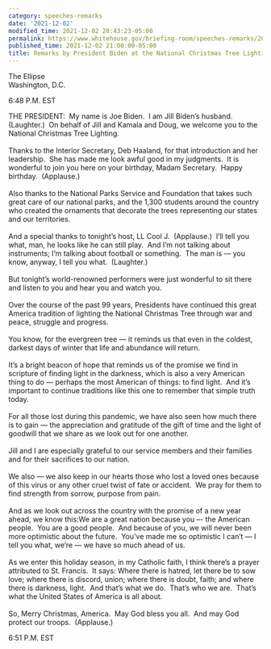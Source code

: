 ```yaml
---
category: speeches-remarks
date: '2021-12-02'
modified_time: 2021-12-02 20:43:23-05:00
permalink: https://www.whitehouse.gov/briefing-room/speeches-remarks/2021/12/02/remarks-by-president-biden-at-the-national-christmas-tree-lighting/
published_time: 2021-12-02 21:00:00-05:00
title: Remarks by President Biden at the National Christmas Tree Lighting
---
```

 
The Ellipse  
Washington, D.C.

6:48 P.M. EST

THE PRESIDENT:  My name is Joe Biden.  I am Jill Biden’s husband. 
(Laughter.)  On behalf of Jill and Kamala and Doug, we welcome you to
the National Christmas Tree Lighting.  
   
Thanks to the Interior Secretary, Deb Haaland, for that introduction and
her leadership.  She has made me look awful good in my judgments.  It is
wonderful to join you here on your birthday, Madam Secretary.  Happy
birthday.  (Applause.)  
   
Also thanks to the National Parks Service and Foundation that takes such
great care of our national parks, and the 1,300 students around the
country who created the ornaments that decorate the trees representing
our states and our territories.  
   
And a special thanks to tonight’s host, LL Cool J.  (Applause.)  I’ll
tell you what, man, he looks like he can still play.  And I’m not
talking about instruments; I’m talking about football or something.  The
man is — you know, anyway, I tell you what.  (Laughter.)   
   
But tonight’s world-renowned performers were just wonderful to sit there
and listen to you and hear you and watch you.    
   
Over the course of the past 99 years, Presidents have continued this
great America tradition of lighting the National Christmas Tree through
war and peace, struggle and progress.  
   
You know, for the evergreen tree — it reminds us that even in the
coldest, darkest days of winter that life and abundance will return.  
   
It’s a bright beacon of hope that reminds us of the promise we find in
scripture of finding light in the darkness, which is also a very
American thing to do — perhaps the most American of things: to find
light.  And it’s important to continue traditions like this one to
remember that simple truth today.  
   
For all those lost during this pandemic, we have also seen how much
there is to gain — the appreciation and gratitude of the gift of time
and the light of goodwill that we share as we look out for one
another.  
   
Jill and I are especially grateful to our service members and their
families and for their sacrifices to our nation.  
   
We also — we also keep in our hearts those who lost a loved ones because
of this virus or any other cruel twist of fate or accident.  We pray for
them to find strength from sorrow, purpose from pain.  
   
And as we look out across the country with the promise of a new year
ahead, we know this:We are a great nation because you –- the American
people.  You are a good people.  And because of you, we will never been
more optimistic about the future.  You’ve made me so optimistic I can’t
— I tell you what, we’re — we have so much ahead of us.   
   
As we enter this holiday season, in my Catholic faith, I think there’s a
prayer attributed to St. Francis.  It says: Where there is hatred, let
there be to sow love; where there is discord, union; where there is
doubt, faith; and where there is darkness, light.  And that’s what we
do.  That’s who we are.  That’s what the United States of America is all
about.  
   
So, Merry Christmas, America.  May God bless you all.  And may God
protect our troops.  (Applause.)

6:51 P.M. EST
